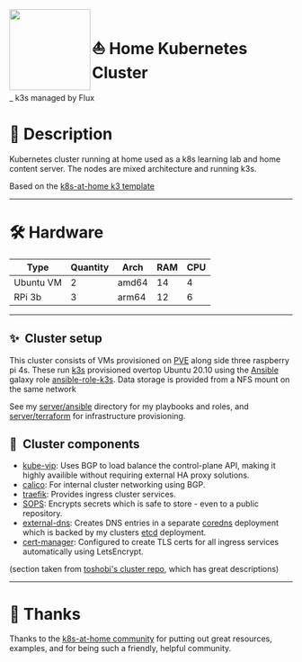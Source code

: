 <!-- taken from https://github.com/toboshii/home-cluster/ -->
<img src="https://camo.githubusercontent.com/5b298bf6b0596795602bd771c5bddbb963e83e0f/68747470733a2f2f692e696d6775722e636f6d2f7031527a586a512e706e67" align="left" width="144px" height="144px"/>

# :sailboat: Home Kubernetes Cluster
_ k3s managed by Flux

# :notebook_with_decorative_cover: Description
Kubernetes cluster running at home used as a k8s learning lab and home content server. The nodes are mixed architecture and running k3s.

Based on the [k8s-at-home k3 template](https://github.com/k8s-at-home/template-cluster-k3s)

---

# :hammer_and_wrench: Hardware

| Type      | Quantity | Arch  | RAM | CPU |
|-----------|----------|-------|-----|-----|
| Ubuntu VM | 2        | amd64 | 14  | 4   |
| RPi 3b    | 3        | arm64 | 12  | 6   |

---

## :sparkles:&nbsp; Cluster setup

This cluster consists of VMs provisioned on [PVE](https://www.proxmox.com/en/proxmox-ve) along side three raspberry pi 4s. These run [k3s](https://k3s.io/) provisioned overtop Ubuntu 20.10 using the [Ansible](https://www.ansible.com/) galaxy role [ansible-role-k3s](https://github.com/PyratLabs/ansible-role-k3s). Data storage is provided from a NFS mount on the same network

See my [server/ansible](./server/ansible/) directory for my playbooks and roles, and [server/terraform](./server/terraform) for infrastructure provisioning.

## :art:&nbsp; Cluster components

- [kube-vip](https://kube-vip.io/): Uses BGP to load balance the control-plane API, making it highly availible without requiring external HA proxy solutions.
- [calico](https://docs.projectcalico.org/about/about-calico): For internal cluster networking using BGP.
- [traefik](https://traefik.io/): Provides ingress cluster services.
- [SOPS](https://toolkit.fluxcd.io/guides/mozilla-sops/): Encrypts secrets which is safe to store - even to a public repository.
- [external-dns](https://github.com/kubernetes-sigs/external-dns): Creates DNS entries in a separate [coredns](https://github.com/coredns/coredns) deployment which is backed by my clusters [etcd](https://github.com/etcd-io/etcd) deployment.
- [cert-manager](https://cert-manager.io/docs/): Configured to create TLS certs for all ingress services automatically using LetsEncrypt.

(section taken from [toshobi's cluster repo](https://github.com/toboshii/home-cluster/), which has great descriptions)

---

# :handshake: Thanks

Thanks to the [k8s-at-home community](https://k8s-at-home.com/) for putting out great resources, examples, and for being such a friendly, helpful community.
